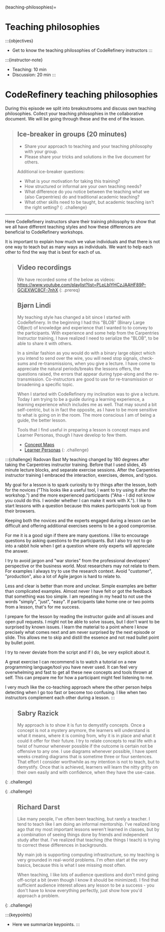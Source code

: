 (teaching-philosophies)=

# Teaching philosophies

:::{objectives}
- Get to know the teaching philosophies of CodeRefinery instructors
:::

:::{instructor-note}
- Teaching: 10 min
- Discussion: 20 min
:::


# CodeRefinery teaching philosophies
During this episode we split into breakoutrooms and discuss own teaching philosophies.
Collect your teaching philosophies in the collaborative document. We will be going through
these and the end of the lesson.

> ## Ice-breaker in groups (20 minutes)
>
> - Share your approach to teaching and your teaching philosophy with your group.
> - Please share your tricks and solutions in the live document for others.
>
> Additional ice-breaker questions:
> - What is your motivation for taking this training?
> - How structured or informal are your own teaching needs?
> - What difference do you notice between the teaching what we (also
>   Carpentries) do and traditional academic teaching?
> - What other skills need to be taught, but academic teaching isn't the right setting?
{: .challenge}

---

Here CodeRefinery instructors share their training philosophy to show that we
all have different teaching styles and how these differences are beneficial to
CodeRefinery workshops.

It is important to explain how much we value individuals and that there is not
one way to teach but as many ways as individuals. We want to help each other to
find the way that is best for each of us.

> ## Video recordings
>
> We have recorded some of the below as videos:
> <https://www.youtube.com/playlist?list=PLpLblYHCzJAAHF89P-GCjEXWC8CF-7nhX>
{: .prereq}

> ## Bjørn Lindi
>
> My teaching style has changed a bit since I started with CodeRefinery. In the beginning I had this "BLOB" (Binary Large OBject) of knowledge and experience that I wanted to to convey to the participants. With experience and some help from the Carpentries Instructor training, I have realized I need to serialize the "BLOB", to be able to share it with others.
>
>In a similar fashion as you would do with a binary large object which you intend to send over the wire, you will need stop signals, check-sums and re-transmissions, when you give a lecture. I have come to appreciate the natural periods/breaks the lessons offers, the questions raised, the errors that appear during type-along and the re-transmission. Co-instructors are good to use for re-transmission or broadening a specific topic.
>
>When I started with CodeRefinery my inclination was to give a lecture. Today I am trying to be a guide during a learning experience, a learning experience which includes me as well. That may sound a bit self-centric, but is in fact the opposite, as I have to be more sensitive to what is going on in the room. The more conscious I am of being a guide, the better lesson.
>
>Tools that I find useful in preparing a lesson is concept maps and Learner Personas, though I have develop to few them.
>- [Concept Maps](https://teachtogether.tech/#s:memory-concept-maps)
>- [Learner Personas](https://teachtogether.tech/#s:process-personas)
{: .challenge}

:::{challenge} Radovan Bast
My teaching changed by 180 degrees after taking the Carpentries instructor
training.  Before that I used slides, 45 minute lecture blocks, and separate
exercise sessions.  After the Carpentries instructor training I embraced the
interaction, exercises, demos, and typos.

My goal for a lesson is to spark curiosity to try things after the lesson, both
for the novices ("This looks like a useful tool, I want to try using it after
the workshop.") and the more experienced participants ("Aha - I did not know
you could do this. I wonder whether I can make it work with X."). I like to
start lessons with a question because this makes participants look up from
their browsers.

Keeping both the novices and the experts engaged during a lesson can be
difficult and offering additional exercises seems to be a good compromise.

For me it is a good sign if there are many questions. I like to encourage
questions by asking questions to the participants. But I also try not to go
into a rabbit hole when I get a question where only experts will appreciate the
answer.

I try to avoid jargon and "war stories" from the professional developers'
perspective or the business world. Most researchers may not relate to them.
For examples I always try to use the research context. Avoid "customer",
"production", also a lot of Agile jargon is hard to relate to.

Less and clear is better than more and unclear. Simple examples are better than
complicated examples. Almost never I have felt or got the feedback that
something was too simple. I am repeating in my head to not use the words
"simply", "just", "easy". If participants take home one or two points from a
lesson, that's for me success.

I prepare for the lesson by reading the instructor guide and all issues and
open pull requests. I might not be able to solve issues, but I don't want to be
surprised by known issues.  I learn the material to a point where I know
precisely what comes next and am never surprised by the next episode or slide.
This allows me to skip and distill the essence and not read bullet point by
bullet point.

I try to never deviate from the script and if I do, be very explicit about it.

A great exercise I can recommend is to watch a tutorial on a new programming
language/tool you have never used. It can feel very overwhelming and fast to
get all these new concepts and tools thrown at self. This can prepare me for
how a participant might feel listening to me.

I very much like the co-teaching approach where the other person helps
detecting when I go too fast or become too confusing. I like when two
instructors complement each other during a lesson.
:::

> ## Sabry Razick
> My approach is to show it is fun to demystify concepts. Once a concept is
> not a mystery anymore, the learners will understand  is what it means, where
> it is coming from, why it is in place  and what it could it offer for their future.
> I try to relate concepts to real life with a twist of humour whenever possible if
> the outcome is certain not be offensive to any one. I use diagrams whenever possible,
> I have spent weeks creating diagrams that is sometime three or four sentences. That
> effort I consider  worthwhile as my intention is not to teach, but to demystify.
> Once that is achieved, learners will learn the nitty gritty on their own easily
> and with confidence, when they have the use-case.
>
>
{: .challenge}

{: .challenge}

> ## Richard Darst
>
> Like many people, I've often been teaching, but rarely a teacher.  I
> tend to teach like I am doing an informal mentorship.
> I've realized long ago that my most important lessons weren't
> learned in classes, but by a combination of seeing things done by
> friends and independent study after that.  I've realized that
> teaching (the things I teach) is trying to correct these differences
> in backgrounds.
>
> My main job is supporting computing infrastructure, so my teaching
> is very grounded in real-world problems.  I'm often start at the
> very basics, because this is what I see missing most often.
>
> When teaching, I like lots of audience questions and don't mind
> going off-script a bit (even though I know it should be minimized).
> I find that sufficient audience interest allows any lesson to be a
> success - you don't have to know everything perfectly, just show how
> you'd approach a problem.
>
{: .challenge}



:::{keypoints}
- Here we summarize keypoints.
:::
